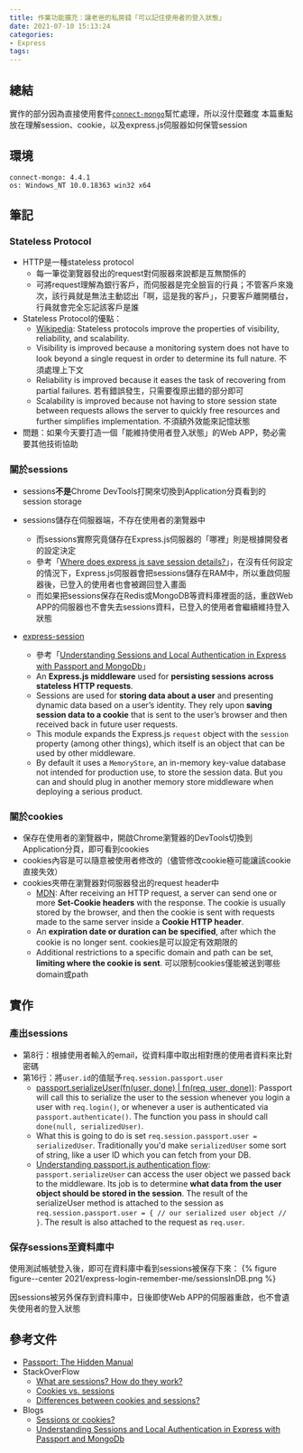 ```yaml
---
title: 作業功能擴充：讓老爸的私房錢「可以記住使用者的登入狀態」
date: 2021-07-10 15:13:24
categories:
- Express
tags:
---
```


## 總結
實作的部分因為直接使用套件[`connect-mongo`](https://www.npmjs.com/package/connect-mongo)幫忙處理，所以沒什麼難度
本篇重點放在理解session、cookie，以及express.js伺服器如何保管session


## 環境
```
connect-mongo: 4.4.1
os: Windows_NT 10.0.18363 win32 x64
```

## 筆記
### Stateless Protocol
- HTTP是一種stateless protocol
  - 每一筆從瀏覽器發出的request對伺服器來說都是互無關係的
  - 可將request理解為銀行客戶，而伺服器是完全臉盲的行員；不管客戶來幾次，該行員就是無法主動認出「啊，這是我的客戶」，只要客戶離開櫃台，行員就會完全忘記該客戶是誰
- Stateless Protocol的優點：
  - [Wikipedia](https://en.wikipedia.org/wiki/Stateless_protocol): Stateless protocols improve the properties of visibility, reliability, and scalability.
  - Visibility is improved because a monitoring system does not have to look beyond a single request in order to determine its full nature. 不須處理上下文
  - Reliability is improved because it eases the task of recovering from partial failures. 若有錯誤發生，只需要復原出錯的部分即可
  - Scalability is improved because not having to store session state between requests allows the server to quickly free resources and further simplifies implementation. 不須額外效能來記憶狀態
- 問題：如果今天要打造一個「能維持使用者登入狀態」的Web APP，勢必需要其他技術協助


### 關於sessions
- sessions**不是**Chrome DevTools打開來切換到Application分頁看到的session storage
- sessions儲存在伺服器端，不存在使用者的瀏覽器中
   - 而sessions實際究竟儲存在Express.js伺服器的「哪裡」則是根據開發者的設定決定
   - 參考「[Where does express js save session details?](https://stackoverflow.com/questions/23821302/where-does-express-js-save-session-details)」，在沒有任何設定的情況下，Express.js伺服器會把sessions儲存在RAM中，所以重啟伺服器後，已登入的使用者也會被踢回登入畫面
   - 而如果把sessions保存在Redis或MongoDB等資料庫裡面的話，重啟Web APP的伺服器也不會失去sessions資料，已登入的使用者會繼續維持登入狀態

- [express-session](https://github.com/expressjs/session#express-session)
  - 參考「[Understanding Sessions and Local Authentication in Express with Passport and MongoDb](https://mianlabs.com/2018/05/09/understanding-sessions-and-local-authentication-in-express-with-passport-and-mongodb/)」
  - An **Express.js middleware** used for **persisting sessions across stateless HTTP requests**.
  - Sessions are used for **storing data about a user** and presenting dynamic data based on a user’s identity. They rely upon **saving session data to a cookie** that is sent to the user’s browser and then received back in future user requests.
  - This module expands the Express.js `request` object with the `session` property (among other things), which itself is an object that can be used by other middleware.
  - By default it uses a `MemoryStore`, an in-memory key-value database not intended for production use, to store the session data. But you can and should plug in another memory store middleware when deploying a serious product.

### 關於cookies
- 保存在使用者的瀏覽器中，開啟Chrome瀏覽器的DevTools切換到Application分頁，即可看到cookies
- cookies內容是可以隨意被使用者修改的（儘管修改cookie極可能讓該cookie直接失效）
- cookies夾帶在瀏覽器對伺服器發出的request header中
  - [MDN](https://developer.mozilla.org/en-US/docs/Web/HTTP/Cookies#creating_cookies): After receiving an HTTP request, a server can send one or more **Set-Cookie headers** with the response. The cookie is usually stored by the browser, and then the cookie is sent with requests made to the same server inside a **Cookie HTTP header**.
  - An **expiration date or duration can be specified**, after which the cookie is no longer sent. cookies是可以設定有效期限的
  - Additional restrictions to a specific domain and path can be set, **limiting where the cookie is sent**. 可以限制cookies僅能被送到哪些domain或path


## 實作
### 產出sessions
<script src="https://gist.github.com/tzynwang/e4f818e749c6215ad3a205686fd336f6.js"></script>

- 第8行：根據使用者輸入的email，從資料庫中取出相對應的使用者資料來比對密碼
- 第16行：將`user.id`的值賦予`req.session.passport.user`
  - [passport.serializeUser(fn(user, done) | fn(req, user, done))](https://github.com/jwalton/passport-api-docs#passportserializeuserfnuser-done--fnreq-user-done): Passport will call this to serialize the user to the session whenever you login a user with `req.login()`, or whenever a user is authenticated via `passport.authenticate()`. The function you pass in should call `done(null, serializedUser)`.
  - What this is going to do is set `req.session.passport.user = serializedUser`. Traditionally you'd make `serializedUser` some sort of string, like a user ID which you can fetch from your DB.
  - [Understanding passport.js authentication flow](http://toon.io/understanding-passportjs-authentication-flow/): `passport.serializeUser` can access the user object we passed back to the middleware. Its job is to determine **what data from the user object should be stored in the session**. The result of the serializeUser method is attached to the session as `req.session.passport.user = { // our serialized user object // }`. The result is also attached to the request as `req.user`.

### 保存sessions至資料庫中
<script src="https://gist.github.com/tzynwang/8856fbc612447732fea60e63ab053351.js"></script>

使用測試帳號登入後，即可在資料庫中看到sessions被保存下來：
{% figure figure--center 2021/express-login-remember-me/sessionsInDB.png %}

因sessions被另外保存到資料庫中，日後即使Web APP的伺服器重啟，也不會遺失使用者的登入狀態


## 參考文件
- [Passport: The Hidden Manual](https://github.com/jwalton/passport-api-docs#passport-the-hidden-manual)
- StackOverFlow
  - [What are sessions? How do they work?](https://stackoverflow.com/questions/3804209/what-are-sessions-how-do-they-work)
  - [Cookies vs. sessions](https://stackoverflow.com/questions/6253633/cookies-vs-sessions)
  - [Differences between cookies and sessions?](https://stackoverflow.com/questions/359434/differences-between-cookies-and-sessions?noredirect=1&lq=1)
- Blogs
  - [Sessions or cookies?](https://lucidar.me/en/web-dev/sessions-or-cookies/)
  - [Understanding Sessions and Local Authentication in Express with Passport and MongoDb](https://mianlabs.com/2018/05/09/understanding-sessions-and-local-authentication-in-express-with-passport-and-mongodb/)